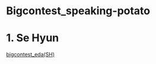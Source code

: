 # Bigcontest_speaking-potato

# 1. Se Hyun
[bigcontest_eda(SH)](https://nbviewer.org/github/sehyun1094/Bigcontest_speaking-potato/blob/main/bigcontest/rmd/bigcontest_eda-SH-.html)
